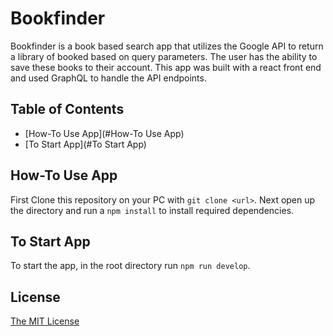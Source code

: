 # Bookfinder

Bookfinder is a book based search app that utilizes the Google API to return a library of booked based on query parameters. The user has the ability to save these books to their account. This app was built with a react front end and used GraphQL to handle the API endpoints.

## Table of Contents

- [How-To Use App](#How-To Use App)
- [To Start App](#To Start App)

## How-To Use App

First Clone this repository on your PC with `git clone <url>`. Next open up the directory and run a `npm install` to install required dependencies. 
## To Start App

To start the app, in the root directory run `npm run develop`.

## License

[The MIT License](https://mit-license.org/)


